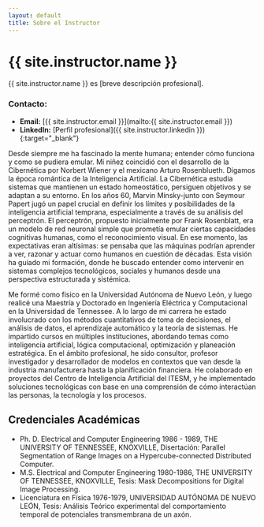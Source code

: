 ```yaml
---
layout: default
title: Sobre el Instructor
---
```



# {{ site.instructor.name }}

{{ site.instructor.name }} es [breve descripción profesional].

### Contacto:
- **Email:** [{{ site.instructor.email }}](mailto:{{ site.instructor.email }})
- **LinkedIn:** [Perfil profesional]({{ site.instructor.linkedin }}){:target="_blank"}

Desde siempre me ha fascinado la mente humana; entender cómo funciona y como se pudiera emular. Mi niñez coincidió con el desarrollo de la Cibernética por Norbert Wiener y el mexicano Arturo Rosenblueth. Digamos la época romántica de la Inteligencia Artificial. La Cibernética estudia sistemas que mantienen un estado homeostático, persiguen objetivos y se adaptan a su entorno. En los años 60, Marvin Minsky-junto con Seymour Papert jugó un papel crucial en definir los límites y posibilidades de la inteligencia artificial temprana, especialmente a través de su análisis del perceptrón. El perceptrón, propuesto inicialmente por Frank Rosenblatt, era un modelo de red neuronal simple que prometía emular ciertas capacidades cognitivas humanas, como el reconocimiento visual. En ese momento, las expectativas eran altísimas: se pensaba que las máquinas podrían aprender a ver, razonar y actuar como humanos en cuestión de décadas. Esta visión ha guiado mi formación, donde he buscado entender como intervenir en sistemas complejos tecnológicos, sociales y humanos desde una perspectiva estructurada y sistémica.

Me formé como fisico en la Universidad Autónoma de Nuevo León, y luego realicé una Maestría y Doctorado en Ingeniería Eléctrica y Computacional en la Universidad de Tennessee. A lo largo de mi carrera he estado involucrado con los métodos cuantitativos de toma de decisiones, el análisis de datos, el aprendizaje automático y la teoría de sistemas. He impartido cursos en múltiples instituciones, abordando temas como inteligencia artificial, lógica computacional, optimización y planeación estratégica. En el ámbito profesional, he sido consultor, profesor investigador y desarrollador de modelos en contextos que van desde la industria manufacturera hasta la planificación financiera. He colaborado en proyectos del Centro de Inteligencia Artificial del ITESM, y he implementado soluciones tecnológicas con base en una comprensión de cómo interactúan las personas, la tecnología y los procesos.

## Credenciales Académicas

- Ph. D. Electrical and Computer Engineering 1986 - 1989, THE UNIVERSITY OF TENNESSEE, KNOXVILLE, Disertación: Parallel Segmentation of Range Images on a Hypercube-connected Distributed Computer.
- M.S. Electrical and Computer Engineering 1980-1986, THE UNIVERSITY OF TENNESSEE, KNOXVILLE, Tesis: Mask Decompositions for Digital Image Processing.
- Licenciatura en Física 1976-1979, UNIVERSIDAD AUTÓNOMA DE NUEVO LEÓN, Tesis: Análisis Teórico experimental del comportamiento temporal de potenciales transmembrana de un axón.
